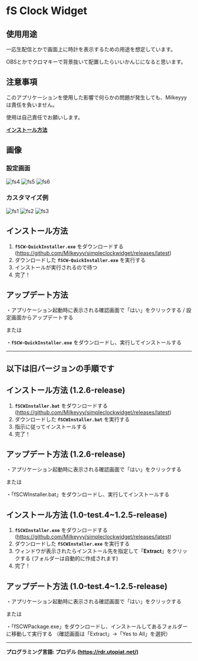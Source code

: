 # fS Clock Widget

## 使用用途
一応生配信とかで画面上に時計を表示するための用途を想定しています。

OBSとかでクロマキーで背景抜いて配置したらいいかんじになると思います。

## 注意事項
このアプリケーションを使用した影響で何らかの問題が発生しても、Milkeyyyは責任を負いません。

使用は自己責任でお願いします。

[**インストール方法**](https://github.com/Milkeyyy/simpleclockwidget#%E3%82%A4%E3%83%B3%E3%82%B9%E3%83%88%E3%83%BC%E3%83%AB%E6%96%B9%E6%B3%95)

## 画像

### 設定画面
![fs4](https://user-images.githubusercontent.com/59532514/107875988-9417b280-6f06-11eb-9108-2eb1b541ce78.png)
![fs5](https://user-images.githubusercontent.com/59532514/107875990-9417b280-6f06-11eb-8f09-5a47303293fe.png)
![fs6](https://user-images.githubusercontent.com/59532514/107875991-94b04900-6f06-11eb-8446-b321a1998ec4.png)

### カスタマイズ例
![fs1](https://user-images.githubusercontent.com/59532514/107875984-8feb9500-6f06-11eb-845b-3ef72ebe8bb6.png)
![fs2](https://user-images.githubusercontent.com/59532514/107875986-91b55880-6f06-11eb-8b83-c0f541e3f154.png)
![fs3](https://user-images.githubusercontent.com/59532514/107875987-924def00-6f06-11eb-8ebe-1575fdca2933.png)

## インストール方法
1. **`fSCW-QuickInstaller.exe`** をダウンロードする (https://github.com/Milkeyyy/simpleclockwidget/releases/latest)
2. ダウンロードした **`fSCW-QuickInstaller.exe`** を実行する
3. インストールが実行されるので待つ
4. 完了！

## アップデート方法
・アプリケーション起動時に表示される確認画面で「はい」をクリックする / 設定画面からアップデートする

または

・**`fSCW-QuickInstaller.exe`** をダウンロードし、実行してインストールする


---
## 以下は旧バージョンの手順です
## インストール方法 (1.2.6-release)
1. **`fSCWInstaller.bat`** をダウンロードする (https://github.com/Milkeyyy/simpleclockwidget/releases/latest)
2. ダウンロードした **`fSCWInstaller.bat`** を実行する
3. 指示に従ってインストールする
4. 完了！

## アップデート方法 (1.2.6-release)
・アプリケーション起動時に表示される確認画面で「はい」をクリックする

または

・「fSCWInstaller.bat」をダウンロードし、実行してインストールする


## インストール方法 (1.0-test.4~1.2.5-release)
1. **`fSCWInstaller.exe`** をダウンロードする (https://github.com/Milkeyyy/simpleclockwidget/releases/latest)
2. ダウンロードした **`fSCWInstaller.exe`** を実行する
3. ウィンドウが表示されたらインストール先を指定して「**Extract**」をクリックする (フォルダーは自動的に作成されます)
4. 完了！

## アップデート方法 (1.0-test.4~1.2.5-release)
・アプリケーション起動時に表示される確認画面で「はい」をクリックする

または

・「fSCWPackage.exe」をダウンロードし、インストールしてあるフォルダーに移動して実行する
（確認画面は「Extract」→「Yes to All」を選択）

---
**プログラミング言語: プロデル (https://rdr.utopiat.net/)**
